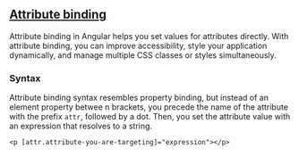 ## [Attribute binding](https://angular.io/guide/attribute-binding)

Attribute binding in Angular helps you set values for attributes directly. With attribute binding,
you can improve accessibility, style your application dynamically, and manage multiple CSS classes
or styles simultaneously.

### Syntax
Attribute binding syntax resembles property binding, but instead of an element property betwee
n brackets, you precede the name of the attribute with the prefix `attr`, followed by a dot.
Then, you set the attribute value with an expression that resolves to a string.

```angular2html
<p [attr.attribute-you-are-targeting]="expression"></p>
```
